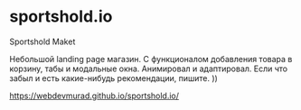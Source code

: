 # sportshold.io

Sportshold Maket 

Небольшой landing page магазин. С функционалом добавления товара в корзину, табы и модальные окна. 
Анимировал и адаптировал. 
Если что забыл и есть какие-нибудь рекомендации, пишите. ))

https://webdevmurad.github.io/sportshold.io/
